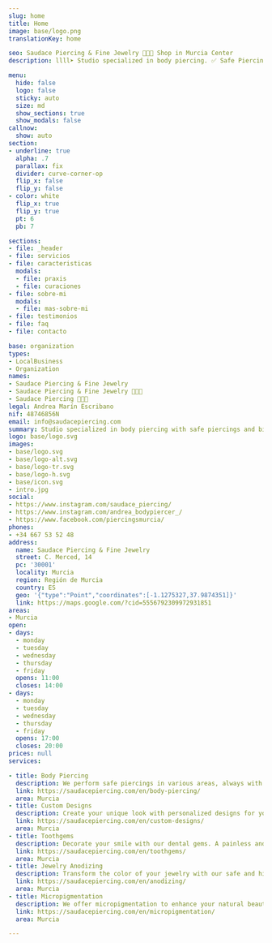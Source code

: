 ```yaml
---
slug: home
title: Home
image: base/logo.png
translationKey: home

seo: Saudace Piercing & Fine Jewelry 🧷👂🏻 Shop in Murcia Center
description: llll➤ Studio specialized in body piercing. ✅ Safe Piercings, Biocompatible Jewelry, Custom Designs, Tracking, Toothgems, Anodized...

menu:
  hide: false
  logo: false
  sticky: auto
  size: md
  show_sections: true
  show_modals: false
callnow:
  show: auto
section:
- underline: true
  alpha: .7
  parallax: fix
  divider: curve-corner-op
  flip_x: false
  flip_y: false
- color: white
  flip_x: true
  flip_y: true
  pt: 6
  pb: 7

sections:
- file: _header
- file: servicios
- file: caracteristicas
  modals:
  - file: praxis
  - file: curaciones
- file: sobre-mi
  modals:
  - file: mas-sobre-mi
- file: testimonios
- file: faq
- file: contacto

base: organization
types:
- LocalBusiness
- Organization
names:
- Saudace Piercing & Fine Jewelry
- Saudace Piercing & Fine Jewelry 🧷👂🏻
- Saudace Piercing 🧷👂🏻
legal: Andrea Marín Escribano
nif: 48746856N
email: info@saudacepiercing.com
summary: Studio specialized in body piercing with safe piercings and biocompatible jewelry in Murcia center. We offer custom designs and post-piercing follow-up. We also perform toothgems, jewelry anodizing and micropigmentation.
logo: base/logo.svg
images:
- base/logo.svg
- base/logo-alt.svg
- base/logo-tr.svg
- base/logo-h.svg
- base/icon.svg
- intro.jpg
social:
- https://www.instagram.com/saudace_piercing/
- https://www.instagram.com/andrea_bodypiercer_/
- https://www.facebook.com/piercingsmurcia/
phones:
- +34 667 53 52 48
address:
  name: Saudace Piercing & Fine Jewelry
  street: C. Merced, 14
  pc: '30001'
  locality: Murcia
  region: Región de Murcia
  country: ES
  geo: '{"type":"Point","coordinates":[-1.1275327,37.9874351]}'
  link: https://maps.google.com/?cid=5556792309972931851
areas:
- Murcia
open:
- days:
  - monday
  - tuesday
  - wednesday
  - thursday
  - friday
  opens: 11:00
  closes: 14:00
- days:
  - monday
  - tuesday
  - wednesday
  - thursday
  - friday
  opens: 17:00
  closes: 20:00
prices: null
services:

- title: Body Piercing
  description: We perform safe piercings in various areas, always with aseptic techniques and biocompatible jewelry.
  link: https://saudacepiercing.com/en/body-piercing/
  area: Murcia
- title: Custom Designs
  description: Create your unique look with personalized designs for your ears, adapted to your style and personality.
  link: https://saudacepiercing.com/en/custom-designs/
  area: Murcia
- title: Toothgems
  description: Decorate your smile with our dental gems. A painless and non-invasive process that gives you a special touch.
  link: https://saudacepiercing.com/en/toothgems/
  area: Murcia
- title: Jewelry Anodizing
  description: Transform the color of your jewelry with our safe and high quality anodizing service.
  link: https://saudacepiercing.com/en/anodizing/
  area: Murcia
- title: Micropigmentation
  description: We offer micropigmentation to enhance your natural beauty in a lasting and personalized way.
  link: https://saudacepiercing.com/en/micropigmentation/
  area: Murcia

---
```

